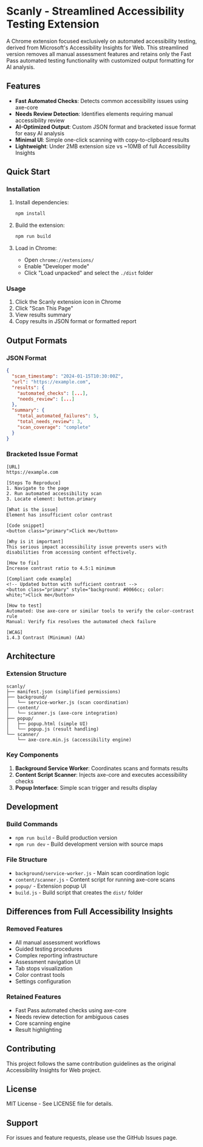 # Scanly - Streamlined Accessibility Testing Extension

A Chrome extension focused exclusively on automated accessibility testing, derived from Microsoft's Accessibility Insights for Web. This streamlined version removes all manual assessment features and retains only the Fast Pass automated testing functionality with customized output formatting for AI analysis.

## Features

- **Fast Automated Checks**: Detects common accessibility issues using axe-core
- **Needs Review Detection**: Identifies elements requiring manual accessibility review  
- **AI-Optimized Output**: Custom JSON format and bracketed issue format for easy AI analysis
- **Minimal UI**: Simple one-click scanning with copy-to-clipboard results
- **Lightweight**: Under 2MB extension size vs ~10MB of full Accessibility Insights

## Quick Start

### Installation

1. Install dependencies:
   ```bash
   npm install
   ```

2. Build the extension:
   ```bash
   npm run build
   ```

3. Load in Chrome:
   - Open `chrome://extensions/`
   - Enable "Developer mode"
   - Click "Load unpacked" and select the `./dist` folder

### Usage

1. Click the Scanly extension icon in Chrome
2. Click "Scan This Page" 
3. View results summary
4. Copy results in JSON format or formatted report

## Output Formats

### JSON Format
```json
{
  "scan_timestamp": "2024-01-15T10:30:00Z",
  "url": "https://example.com",
  "results": {
    "automated_checks": [...],
    "needs_review": [...]
  },
  "summary": {
    "total_automated_failures": 5,
    "total_needs_review": 3,
    "scan_coverage": "complete"
  }
}
```

### Bracketed Issue Format
```
[URL]
https://example.com

[Steps To Reproduce]
1. Navigate to the page
2. Run automated accessibility scan  
3. Locate element: button.primary

[What is the issue]
Element has insufficient color contrast

[Code snippet]
<button class="primary">Click me</button>

[Why is it important]
This serious impact accessibility issue prevents users with disabilities from accessing content effectively.

[How to fix]
Increase contrast ratio to 4.5:1 minimum

[Compliant code example]
<!-- Updated button with sufficient contrast -->
<button class="primary" style="background: #0066cc; color: white;">Click me</button>

[How to test]
Automated: Use axe-core or similar tools to verify the color-contrast rule
Manual: Verify fix resolves the automated check failure

[WCAG]
1.4.3 Contrast (Minimum) (AA)
```

## Architecture

### Extension Structure
```
scanly/
├── manifest.json (simplified permissions)
├── background/
│   └── service-worker.js (scan coordination)
├── content/
│   └── scanner.js (axe-core integration)
├── popup/
│   ├── popup.html (simple UI)
│   └── popup.js (result handling)
└── scanner/
    └── axe-core.min.js (accessibility engine)
```

### Key Components

1. **Background Service Worker**: Coordinates scans and formats results
2. **Content Script Scanner**: Injects axe-core and executes accessibility checks
3. **Popup Interface**: Simple scan trigger and results display

## Development

### Build Commands

- `npm run build` - Build production version
- `npm run dev` - Build development version with source maps

### File Structure

- `background/service-worker.js` - Main scan coordination logic
- `content/scanner.js` - Content script for running axe-core scans
- `popup/` - Extension popup UI
- `build.js` - Build script that creates the `dist/` folder

## Differences from Full Accessibility Insights

### Removed Features
- All manual assessment workflows
- Guided testing procedures  
- Complex reporting infrastructure
- Assessment navigation UI
- Tab stops visualization
- Color contrast tools
- Settings configuration

### Retained Features
- Fast Pass automated checks using axe-core
- Needs review detection for ambiguous cases
- Core scanning engine
- Result highlighting

## Contributing

This project follows the same contribution guidelines as the original Accessibility Insights for Web project.

## License

MIT License - See LICENSE file for details.

## Support

For issues and feature requests, please use the GitHub Issues page.